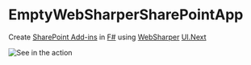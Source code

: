 # EmptyWebSharperSharePointApp

Create [SharePoint Add-ins](https://msdn.microsoft.com/en-us/library/office/fp179930.aspx) in [F#](http://fsharp.org/) using [WebSharper](http://www.websharper.com) [UI.Next](http://websharper.com/docs/ui.next)

![See in the action](https://gist.githubusercontent.com/davidpodhola/a68d3631860b2019bf68/raw/040304b33902cab47cfdcf3f0a084ed51ec993bd/EmptyWebSharperSharePointApp.gif)
